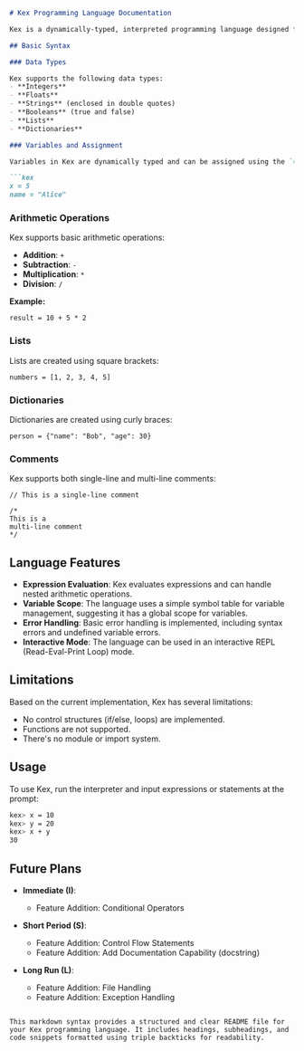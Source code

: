 ```markdown
# Kex Programming Language Documentation

Kex is a dynamically-typed, interpreted programming language designed for simplicity and ease of use. It supports basic arithmetic operations, variable assignments, and data structures like lists and dictionaries.

## Basic Syntax

### Data Types

Kex supports the following data types:
- **Integers**
- **Floats**
- **Strings** (enclosed in double quotes)
- **Booleans** (true and false)
- **Lists**
- **Dictionaries**

### Variables and Assignment

Variables in Kex are dynamically typed and can be assigned using the `=` operator:

```kex
x = 5
name = "Alice"
```

### Arithmetic Operations

Kex supports basic arithmetic operations:
- **Addition**: `+`
- **Subtraction**: `-`
- **Multiplication**: `*`
- **Division**: `/`

**Example:**

```kex
result = 10 + 5 * 2
```

### Lists

Lists are created using square brackets:

```kex
numbers = [1, 2, 3, 4, 5]
```

### Dictionaries

Dictionaries are created using curly braces:

```kex
person = {"name": "Bob", "age": 30}
```

### Comments

Kex supports both single-line and multi-line comments:

```kex
// This is a single-line comment

/*
This is a
multi-line comment
*/
```

## Language Features

- **Expression Evaluation**: Kex evaluates expressions and can handle nested arithmetic operations.
- **Variable Scope**: The language uses a simple symbol table for variable management, suggesting it has a global scope for variables.
- **Error Handling**: Basic error handling is implemented, including syntax errors and undefined variable errors.
- **Interactive Mode**: The language can be used in an interactive REPL (Read-Eval-Print Loop) mode.

## Limitations

Based on the current implementation, Kex has several limitations:
- No control structures (if/else, loops) are implemented.
- Functions are not supported.
- There's no module or import system.

## Usage

To use Kex, run the interpreter and input expressions or statements at the prompt:

```sh
kex> x = 10
kex> y = 20
kex> x + y
30
```

## Future Plans

- **Immediate (I)**: 
  - Feature Addition: Conditional Operators

- **Short Period (S)**: 
  - Feature Addition: Control Flow Statements
  - Feature Addition: Add Documentation Capability (docstring)

- **Long Run (L)**:
  - Feature Addition: File Handling
  - Feature Addition: Exception Handling
```

This markdown syntax provides a structured and clear README file for your Kex programming language. It includes headings, subheadings, and code snippets formatted using triple backticks for readability.
